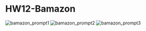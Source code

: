 # HW12-Bamazon
![bamazon_prompt1](https://cloud.githubusercontent.com/assets/23648196/25035128/aaee1462-20b9-11e7-8495-d956ec4d3992.PNG)
![bamazon_prompt2](https://cloud.githubusercontent.com/assets/23648196/25035126/aae6efca-20b9-11e7-8751-7a7e2da2c53d.PNG)
![bamazon_prompt3](https://cloud.githubusercontent.com/assets/23648196/25035127/aae72530-20b9-11e7-8b8c-624058af94b9.PNG)
